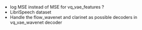 * log MSE instead of MSE for vq_vae_features ?
* LibriSpeech dataset
* Handle the flow_wavenet and clarinet as possible decoders in vq_vae_wavenet decoder